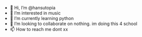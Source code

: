 - 👋 Hi, I’m @hansutopia
- 👀 I’m interested in music
- 🌱 I’m currently learning python
- 💞️ I’m looking to collaborate on nothing. im doing this 4 school
- 📫 How to reach me dont xx

<!---
hansutopia/hansutopia is a ✨ special ✨ repository because its `README.md` (this file) appears on your GitHub profile.
You can click the Preview link to take a look at your changes.
--->
